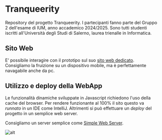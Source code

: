 # Tranqueerity
Repository del progetto Tranqueerity. I partecipanti fanno parte del Gruppo 2 dell'esame di IUM, anno accademico 2024/2025. Sono tutti studenti iscritti all'Università degli Studi di Salerno, laurea trienalle in Informatica.

## Sito Web
E' possibile interagire con il prototipo sul suo [sito web dedicato](https://incredible-stardust-9dac7d.netlify.app/).
Consigliamo la fruizione su un dispositivo mobile, ma è perfettamente navagabile anche da pc.

## Utilizzo e deploy della WebApp
Le funzionalità dinamiche sviluppate in Javascript richiedono l'uso della cache del browser.
Per rendere funzionante al 100% il sito questo va _runnato_ in un IDE come IntelliJ.
Altrimenti si può effettuare un _deploy_ del progetto in un semplice web server.

Consigliamo un server semplice come [Simple Web Server](https://simplewebserver.org/).

![alt](https://simplewebserver.org/images/screenshots.jpeg)
